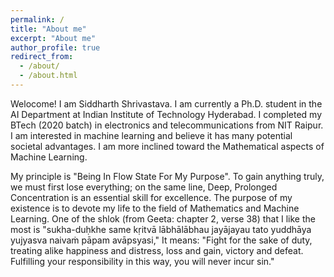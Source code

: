 ```yaml
---
permalink: /
title: "About me"
excerpt: "About me"
author_profile: true
redirect_from: 
  - /about/
  - /about.html
---
```


Welocome! I am Siddharth Shrivastava. I am currently a Ph.D. student in the AI Department at Indian Institute of Technology Hyderabad. I completed my BTech (2020 batch) in electronics and telecommunications from NIT Raipur. I am interested in machine learning and believe it has many potential societal advantages. I am more inclined toward the Mathematical aspects of Machine Learning. 

My principle is "Being In Flow State For My Purpose". To gain anything truly, we must first lose everything; on the same line, Deep, Prolonged Concentration is an essential skill for excellence. The purpose of my existence is to devote my life to the field of Mathematics and Machine Learning. One of the shlok (from Geeta: chapter 2, verse 38) that I like the most is "sukha-duḥkhe same kṛitvā lābhālābhau jayājayau tato yuddhāya yujyasva naivaṁ pāpam avāpsyasi," It means: "Fight for the sake of duty, treating alike happiness and distress, loss and gain, victory and defeat. Fulfilling your responsibility in this way, you will never incur sin." 
